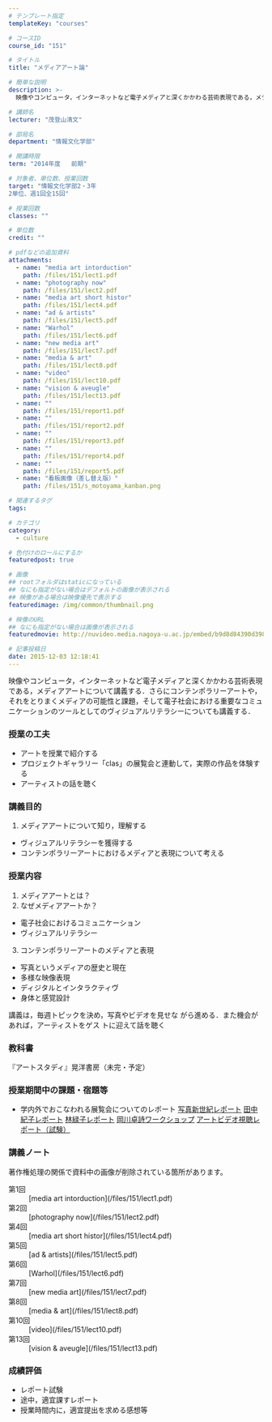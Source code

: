 ```yaml
---
# テンプレート指定
templateKey: "courses"

# コースID
course_id: "151"

# タイトル
title: "メディアアート論"

# 簡単な説明
description: >-
  映像やコンピュータ，インターネットなど電子メディアと深くかかわる芸術表現である，メディアアートについて講義する．さらにコンテンポラリーアートや，それをとりまくメディアの可能性と課題，そして電子社会にお...

# 講師名
lecturer: "茂登山清文"

# 部局名
department: "情報文化学部"

# 開講時限
term: "2014年度	前期"

# 対象者、単位数、授業回数
target: "情報文化学部2・3年
2単位、週1回全15回"

# 授業回数
classes: ""

# 単位数
credit: ""

# pdfなどの追加資料
attachments: 
  - name: "media art intorduction" 
    path: /files/151/lect1.pdf
  - name: "photography now" 
    path: /files/151/lect2.pdf
  - name: "media art short histor" 
    path: /files/151/lect4.pdf
  - name: "ad & artists" 
    path: /files/151/lect5.pdf
  - name: "Warhol" 
    path: /files/151/lect6.pdf
  - name: "new media art" 
    path: /files/151/lect7.pdf
  - name: "media & art" 
    path: /files/151/lect8.pdf
  - name: "video" 
    path: /files/151/lect10.pdf
  - name: "vision & aveugle" 
    path: /files/151/lect13.pdf
  - name: "" 
    path: /files/151/report1.pdf
  - name: "" 
    path: /files/151/report2.pdf
  - name: "" 
    path: /files/151/report3.pdf
  - name: "" 
    path: /files/151/report4.pdf
  - name: "" 
    path: /files/151/report5.pdf
  - name: "看板画像（差し替え版）" 
    path: /files/151/s_motoyama_kanban.png

# 関連するタグ
tags:

# カテゴリ
category:
  - culture

# 色付けのロールにするか
featuredpost: true

# 画像
## rootフォルダはstaticになっている
## なにも指定がない場合はデフォルトの画像が表示される
## 映像がある場合は映像優先で表示する
featuredimage: /img/common/thumbnail.png

# 映像のURL
## なにも指定がない場合は画像が表示される
featuredmovie: http://nuvideo.media.nagoya-u.ac.jp/embed/b9d8d84390d398839ce0b7322d074c703abace04

# 記事投稿日
date: 2015-12-03 12:18:41
---
```


映像やコンピュータ，インターネットなど電子メディアと深くかかわる芸術表現である，メディアアートについて講義する．さらにコンテンポラリーアートや，それをとりまくメディアの可能性と課題，そして電子社会における重要なコミュニケーションのツールとしてのヴィジュアルリテラシーについても講義する．


### 授業の工夫

* アートを授業で紹介する
* プロジェクトギャラリー「clas」の展覧会と連動して，実際の作品を体験する
* アーティストの話を聴く </ul>





### 講義目的

1. メディアアートについて知り，理解する
* ヴィジュアルリテラシーを獲得する
* コンテンポラリーアートにおけるメディアと表現について考える </ol>
### 授業内容

1. メディアアートとは？
2. なぜメディアアートか？
* 電子社会におけるコミュニケーション
* ヴィジュアルリテラシー
3. コンテンポラリーアートのメディアと表現
* 写真というメディアの歴史と現在
* 多様な映像表現
* ディジタルとインタラクティヴ
* 身体と感覚設計

講義は，毎週トピックを決め，写真やビデオを見せな がら進める．また機会があれば，アーティストをゲス トに迎えて話を聴く

### 教科書

『アートスタディ』晃洋書房（未完・予定）

### 授業期間中の課題・宿題等

* 学内外でおこなわれる展覧会についてのレポート
[写真新世紀レポート](/files/151/report3.pdf) 
[田中紀子レポート](/files/151/report4.pdf) 
[林緑子レポート](/files/151/report5.pdf) 
[岡川卓詩ワークショップ](/files/151/report2.pdf) 
[アートビデオ視聴レポート（試験）](/files/151/report1.pdf) 





### 講義ノート

著作権処理の関係で資料中の画像が削除されている箇所があります。

<dl>
<dt>
第1回
</dt>

<dd>
[media art intorduction](/files/151/lect1.pdf) 
</dd>

<dt>
第2回
</dt>

<dd>
[photography now](/files/151/lect2.pdf) 
</dd>

<dt>
第4回
</dt>

<dd>
[media art short histor](/files/151/lect4.pdf) 
</dd>

<dt>
第5回
</dt>

<dd>
[ad & artists](/files/151/lect5.pdf) 
</dd>

<dt>
第6回
</dt>

<dd>
[Warhol](/files/151/lect6.pdf) 
</dd>

<dt>
第7回
</dt>

<dd>
[new media art](/files/151/lect7.pdf) 
</dd>

<dt>
第8回
</dt>

<dd>
[media & art](/files/151/lect8.pdf) 
</dd>

<dt>
第10回
</dt>

<dd>
[video](/files/151/lect10.pdf) 
</dd>

<dt>
第13回
</dt>

<dd>
[vision & aveugle](/files/151/lect13.pdf) 
</dd>
</dl>





### 成績評価

* レポート試験
* 途中，適宜課すレポート
* 授業時間内に，適宜提出を求める感想等 </ul>



